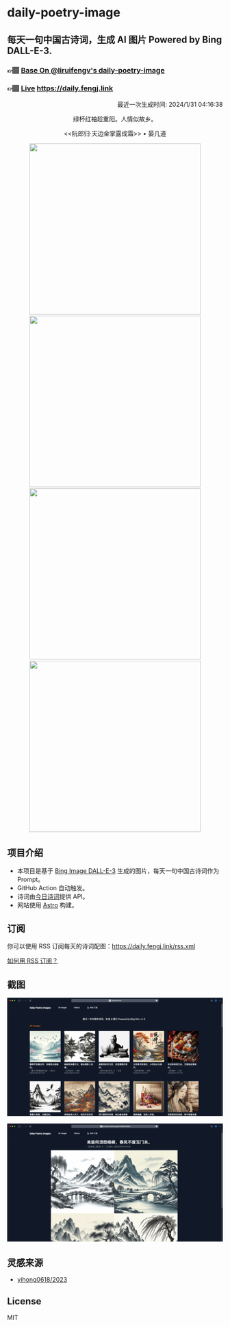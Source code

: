 
# daily-poetry-image

## 每天一句中国古诗词，生成 AI 图片 Powered by Bing DALL-E-3.

### 👉🏽 [Base On @liruifengv's daily-poetry-image](https://github.com/liruifengv/daily-poetry-image)

### 👉🏽 [Live](https://daily.fengj.link) https://daily.fengj.link

<p align="right">
  最近一次生成时间: 2024/1/31 04:16:38
</p>
<p align="center">
绿杯红袖趁重阳。人情似故乡。
</p>
<p align="center">
<<阮郎归·天边金掌露成霜>> • 晏几道
</p>
<p align="center">
<img src="https://tse1.mm.bing.net/th/id/OIG3.X3Sd3uawjzC6GVmxyuxY" height="400" width="400" />
<img src="https://tse3.mm.bing.net/th/id/OIG3.CVsBRDLiZUIDMO64NJbG" height="400" width="400" />
<img src="https://tse4.mm.bing.net/th/id/OIG3.km03i05RHp6VwMrMQsb5" height="400" width="400" />
<img src="https://tse3.mm.bing.net/th/id/OIG3.lHyDNNE46bJwyzNNtqrs" height="400" width="400" />
</p>

## 项目介绍

-   本项目是基于 [Bing Image DALL-E-3](https://www.bing.com/images/create) 生成的图片，每天一句中国古诗词作为 Prompt。
-   GitHub Action 自动触发。
-   诗词由[今日诗词](https://www.jinrishici.com/)提供 API。
-   网站使用 [Astro](https://astro.build) 构建。

## 订阅

你可以使用 RSS 订阅每天的诗词配图：https://daily.fengj.link/rss.xml

[如何用 RSS 订阅？](https://zhuanlan.zhihu.com/p/55026716)

## 截图

![图片列表](./screenshots/Snipaste_2023-12-28_21-00-26.png)

![图片详情](./screenshots/Snipaste_2023-12-28_21-00-53.png)

## 灵感来源

-   [yihong0618/2023](https://github.com/yihong0618/2023)

## License

MIT
